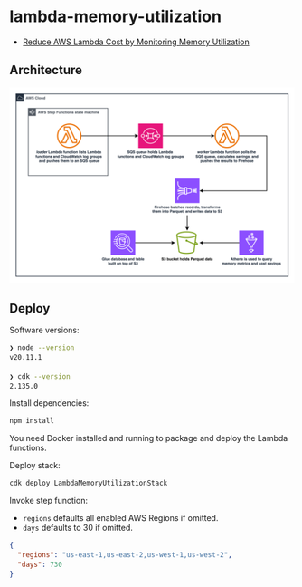 # lambda-memory-utilization

* [Reduce AWS Lambda Cost by Monitoring Memory Utilization](https://medium.com/p/66c29b9d4ce9)

## Architecture

![Architecture Diagram](images/Architecture_Diagram.png)

## Deploy

Software versions:

```bash
❯ node --version
v20.11.1

❯ cdk --version
2.135.0
```

Install dependencies:

```bash
npm install
```
You need Docker installed and running to package and deploy the Lambda functions.

Deploy stack:

```bash
cdk deploy LambdaMemoryUtilizationStack
```

Invoke step function:

* `regions` defaults all enabled AWS Regions if omitted.
* `days` defaults to 30 if omitted.

```json
{
  "regions": "us-east-1,us-east-2,us-west-1,us-west-2",
  "days": 730
}
```
